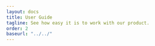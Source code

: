 ```yaml
---
layout: docs
title: User Guide
tagline: See how easy it is to work with our product.
order: 2
baseurl: "../../"
---
```

